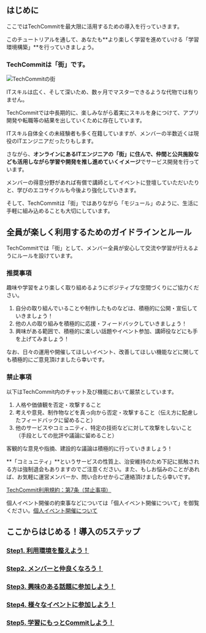 ## はじめに

ここではTechCommitを最大限に活用するための導入を行っていきます。

このチュートリアルを通して、あなたも**より楽しく学習を進めていける「学習環境構築」**を行っていきましょう。

### TechCommitは「街」です。

![TechCommitの街](/images/tutorial/about-city.png)

ITスキルは広く、そして深いため、数ヶ月でマスターできるような代物では有りません。

TechCommitでは中長期的に、楽しみながら着実にスキルを身につけて、アプリ開発や転職等の結果を出していくために存在しています。

ITスキル自体全くの未経験者も多く在籍していますが、メンバーの半数近くは現役のITエンジニアだったりもします。

さながら、**オンラインにあるITエンジニアの「街」に住んで、仲間と公共施設なども活用しながら学習や開発を推し進めていくイメージ**でサービス開発を行っています。

メンバーの得意分野があれば有償で講師としてイベントに登壇していただいたりと、学びのエコサイクルも今後より強化していきます。

そして、TechCommitは「街」ではありながら「モジュール」のように、生活に手軽に組み込めることも大切にしています。

## 全員が楽しく利用するためのガイドラインとルール

TechCommitでは「街」として、メンバー全員が安心して交流や学習が行えるようにルールを設けています。

### 推奨事項

趣味や学習をより楽しく取り組めるようにポジティブな空間づくりにご協力ください。

1. 自分の取り組んでいることや制作したものなどは、積極的に公開・宣伝していきましょう！
1. 他の人の取り組みを積極的に応援・フィードバックしていきましょう！
1. 興味がある範囲で、積極的に楽しい話題やイベント参加、講師役などにも手を上げてみましょう！

なお、日々の運用や開催してほしいイベント、改善してほしい機能などに関しても積極的にご意見頂けましたら幸いです。

### 禁止事項

以下はTechCommit内のチャット及び機能において厳禁としています。

1. 人格や価値観を否定・攻撃すること
1. 考えや意見、制作物などを真っ向から否定・攻撃すること（伝え方に配慮したフィードバックに留めること）
1. 他のサービスやコミュニティ、特定の技術などに対して攻撃をしないこと（手段としての批評や議論に留めること）

客観的な意見や指摘、建設的な議論は積極的に行っていきましょう！

**「コミュニティ」**というサービスの性質上、治安維持のため下記に抵触される方は強制退会もありますのでご注意ください。また、もしお悩みのことがあれば、お気軽に運営メンバーか、問い合わせからご連絡頂けましたら幸いです。

[TechCommit利用規約：第7条（禁止事項）](https://github.com/tech-training/tech_commit-terms_of_service#%E7%AC%AC7%E6%9D%A1%E7%A6%81%E6%AD%A2%E4%BA%8B%E9%A0%85)

個人イベント開催の約束事などについては「個人イベント開催について」を御覧ください。[個人イベント開催について](https://doc.tech-commit.jp/tutorial/about/)

## ここからはじめる！導入の5ステップ

### [Step1. 利用環境を整えよう！](../preparation)
### [Step2. メンバーと仲良くなろう！](../get-along-with-each-other)
### [Step3. 興味のある話題に参加しよう！](../join-slack-channel)
### [Step4. 様々なイベントに参加しよう！](../join-event)
### [Step5. 学習にもっとCommitしよう！](../include-techcommit-in-your-life)


